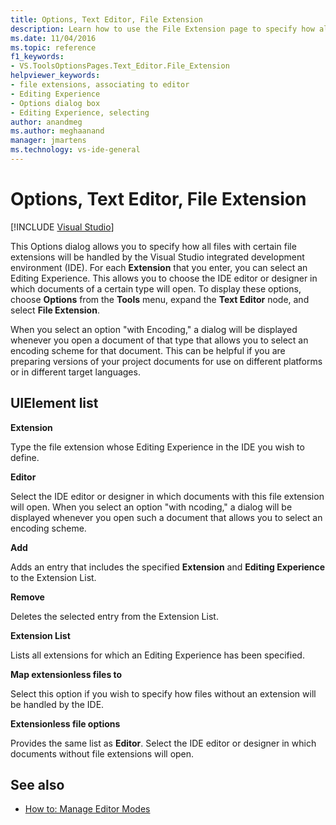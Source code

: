 ```yaml
---
title: Options, Text Editor, File Extension
description: Learn how to use the File Extension page to specify how all files with certain file extensions will be handled by the Visual Studio IDE.
ms.date: 11/04/2016
ms.topic: reference
f1_keywords:
- VS.ToolsOptionsPages.Text_Editor.File_Extension
helpviewer_keywords:
- file extensions, associating to editor
- Editing Experience
- Options dialog box
- Editing Experience, selecting
author: anandmeg
ms.author: meghaanand
manager: jmartens
ms.technology: vs-ide-general
---
```

# Options, Text Editor, File Extension

 [!INCLUDE [Visual Studio](~/includes/applies-to-version/vs-windows-only.md)]

This Options dialog allows you to specify how all files with certain file extensions will be handled by the Visual Studio integrated development environment (IDE). For each **Extension** that you enter, you can select an Editing Experience. This allows you to choose the IDE editor or designer in which documents of a certain type will open. To display these options, choose **Options** from the **Tools** menu, expand the **Text Editor** node, and select **File Extension**.

When you select an option "with Encoding," a dialog will be displayed whenever you open a document of that type that allows you to select an encoding scheme for that document. This can be helpful if you are preparing versions of your project documents for use on different platforms or in different target languages.

## UIElement list

**Extension**

Type the file extension whose Editing Experience in the IDE you wish to define.

**Editor**

Select the IDE editor or designer in which documents with this file extension will open. When you select an option "with ncoding," a dialog will be displayed whenever you open such a document that allows you to select an encoding scheme.

**Add**

Adds an entry that includes the specified **Extension** and **Editing Experience** to the Extension List.

**Remove**

Deletes the selected entry from the Extension List.

**Extension List**

Lists all extensions for which an Editing Experience has been specified.

**Map extensionless files to**

Select this option if you wish to specify how files without an extension will be handled by the IDE.

**Extensionless file options**

Provides the same list as **Editor**. Select the IDE editor or designer in which documents without file extensions will open.

## See also

- [How to: Manage Editor Modes](../../ide/how-to-manage-editor-modes.md)
